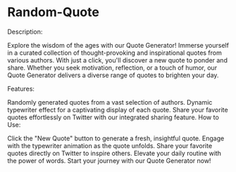 # Random-Quote

Description:

Explore the wisdom of the ages with our Quote Generator! Immerse yourself in a curated collection of thought-provoking and inspirational quotes from various authors. With just a click, you'll discover a new quote to ponder and share. Whether you seek motivation, reflection, or a touch of humor, our Quote Generator delivers a diverse range of quotes to brighten your day.

Features:

Randomly generated quotes from a vast selection of authors.
Dynamic typewriter effect for a captivating display of each quote.
Share your favorite quotes effortlessly on Twitter with our integrated sharing feature.
How to Use:

Click the "New Quote" button to generate a fresh, insightful quote.
Engage with the typewriter animation as the quote unfolds.
Share your favorite quotes directly on Twitter to inspire others.
Elevate your daily routine with the power of words. Start your journey with our Quote Generator now!
